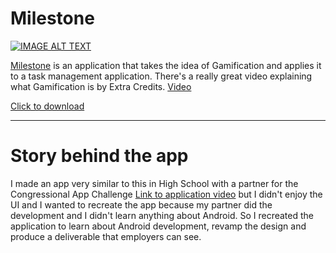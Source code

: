 # Milestone

[![IMAGE ALT TEXT](http://img.youtube.com/vi/LHmyyunFCUc/0.jpg)](http://www.youtube.com/watch?v=LHmyyunFCUc "Milestone Nerdboard")



[Milestone](https://play.google.com/store/apps/details?id=com.williampembleton.milestone) is an application that takes the idea of Gamification and applies it to a task management application. There's a really great video explaining what Gamification is by Extra Credits. 
[Video](https://www.youtube.com/watch?v=1dLK9MW-9sY)

[Click to download](https://play.google.com/store/apps/details?id=com.williampembleton.milestone)

---

# Story behind the app
I made an app very similar to this in High School with a partner for the Congressional App Challenge [Link to application video](https://www.youtube.com/watch?v=1U2J2g1ke1Y) but I didn't enjoy the UI and I wanted to recreate the app because my partner did the development and I didn't learn anything about Android. So I recreated the application to learn about Android development, revamp the design and produce a deliverable that employers can see.
